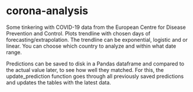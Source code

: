 # corona-analysis
Some tinkering with COVID-19 data from the European Centre for Disease Prevention and Control.
Plots trendline with chosen days of forecasting/extrapolation. The trendline can be exponential, logistic and or linear. 
You can choose which country to analyze and within what date range.

Predictions can be saved to disk in a Pandas dataframe and compared to the actual value later, to see how well they matched. 
For this, the update_prediction function goes through all previously saved predictions and updates the tables with the latest data.
